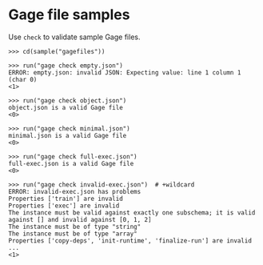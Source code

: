 # Gage file samples

Use `check` to validate sample Gage files.

    >>> cd(sample("gagefiles"))

    >>> run("gage check empty.json")
    ERROR: empty.json: invalid JSON: Expecting value: line 1 column 1 (char 0)
    <1>

    >>> run("gage check object.json")
    object.json is a valid Gage file
    <0>

    >>> run("gage check minimal.json")
    minimal.json is a valid Gage file
    <0>

    >>> run("gage check full-exec.json")
    full-exec.json is a valid Gage file
    <0>

    >>> run("gage check invalid-exec.json")  # +wildcard
    ERROR: invalid-exec.json has problems
    Properties ['train'] are invalid
    Properties ['exec'] are invalid
    The instance must be valid against exactly one subschema; it is valid against [] and invalid against [0, 1, 2]
    The instance must be of type "string"
    The instance must be of type "array"
    Properties ['copy-deps', 'init-runtime', 'finalize-run'] are invalid
    ...
    <1>
